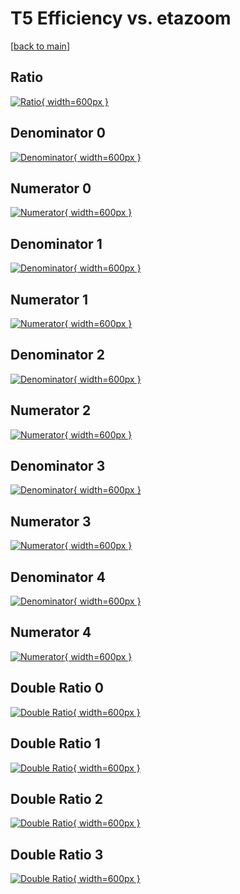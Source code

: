 # T5 Efficiency vs. etazoom

[[back to main](./)]



## Ratio

[![Ratio](../mtv/var/T5_vtr_321_0_eff_etazoom.png){ width=600px }](../mtv/var/T5_vtr_321_0_eff_etazoom.pdf)

## Denominator 0

[![Denominator](../mtv/den/T5_vtr_321_0_eff_etazoom_den0.png){ width=600px }](../mtv/den/T5_vtr_321_0_eff_etazoom_den0.pdf)

## Numerator 0

[![Numerator](../mtv/num/T5_vtr_321_0_eff_etazoom_num0.png){ width=600px }](../mtv/num/T5_vtr_321_0_eff_etazoom_num0.pdf)

## Denominator 1

[![Denominator](../mtv/den/T5_vtr_321_0_eff_etazoom_den1.png){ width=600px }](../mtv/den/T5_vtr_321_0_eff_etazoom_den1.pdf)

## Numerator 1

[![Numerator](../mtv/num/T5_vtr_321_0_eff_etazoom_num1.png){ width=600px }](../mtv/num/T5_vtr_321_0_eff_etazoom_num1.pdf)

## Denominator 2

[![Denominator](../mtv/den/T5_vtr_321_0_eff_etazoom_den2.png){ width=600px }](../mtv/den/T5_vtr_321_0_eff_etazoom_den2.pdf)

## Numerator 2

[![Numerator](../mtv/num/T5_vtr_321_0_eff_etazoom_num2.png){ width=600px }](../mtv/num/T5_vtr_321_0_eff_etazoom_num2.pdf)

## Denominator 3

[![Denominator](../mtv/den/T5_vtr_321_0_eff_etazoom_den3.png){ width=600px }](../mtv/den/T5_vtr_321_0_eff_etazoom_den3.pdf)

## Numerator 3

[![Numerator](../mtv/num/T5_vtr_321_0_eff_etazoom_num3.png){ width=600px }](../mtv/num/T5_vtr_321_0_eff_etazoom_num3.pdf)

## Denominator 4

[![Denominator](../mtv/den/T5_vtr_321_0_eff_etazoom_den4.png){ width=600px }](../mtv/den/T5_vtr_321_0_eff_etazoom_den4.pdf)

## Numerator 4

[![Numerator](../mtv/num/T5_vtr_321_0_eff_etazoom_num4.png){ width=600px }](../mtv/num/T5_vtr_321_0_eff_etazoom_num4.pdf)

## Double Ratio 0

[![Double Ratio](../mtv/ratio/T5_vtr_321_0_eff_etazoom_ratio0.png){ width=600px }](../mtv/ratio/T5_vtr_321_0_eff_etazoom_ratio0.pdf)

## Double Ratio 1

[![Double Ratio](../mtv/ratio/T5_vtr_321_0_eff_etazoom_ratio1.png){ width=600px }](../mtv/ratio/T5_vtr_321_0_eff_etazoom_ratio1.pdf)

## Double Ratio 2

[![Double Ratio](../mtv/ratio/T5_vtr_321_0_eff_etazoom_ratio2.png){ width=600px }](../mtv/ratio/T5_vtr_321_0_eff_etazoom_ratio2.pdf)

## Double Ratio 3

[![Double Ratio](../mtv/ratio/T5_vtr_321_0_eff_etazoom_ratio3.png){ width=600px }](../mtv/ratio/T5_vtr_321_0_eff_etazoom_ratio3.pdf)

